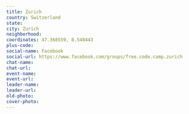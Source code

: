 ```yaml
---
title: Zurich
country: Switzerland
state: 
city: Zurich
neighborhood: 
coordinates: 47.368559, 8.540443
plus-code:
social-name: Facebook
social-url: https://www.facebook.com/groups/free.code.camp.zurich
chat-name:
chat-url:
event-name:
event-url:
leader-name:
leader-url:
old-photo: 
cover-photo:
---
```

